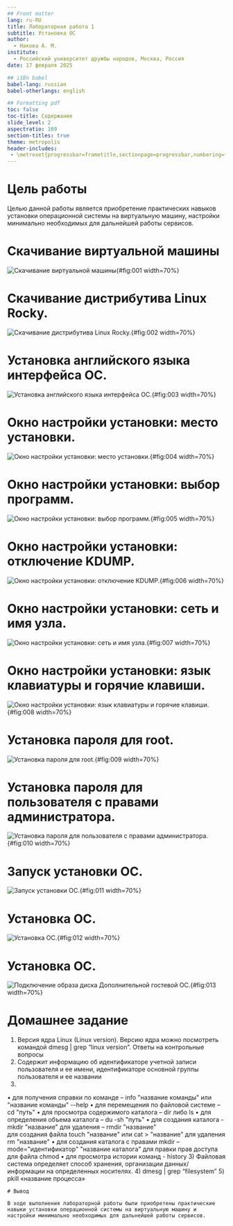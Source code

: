 ```yaml
---
## Front matter
lang: ru-RU
title: Лабораторная работа 1
subtitle: Установка ОС
author:
  - Накова А. М.
institute:
  - Российский университет дружбы народов, Москва, Россия
date: 17 февраля 2025

## i18n babel
babel-lang: russian
babel-otherlangs: english

## Formatting pdf
toc: false
toc-title: Содержание
slide_level: 2
aspectratio: 169
section-titles: true
theme: metropolis
header-includes:
 - \metroset{progressbar=frametitle,sectionpage=progressbar,numbering=fraction}
---
```


# Цель работы

Целью данной работы является приобретение практических навыков установки операционной системы на виртуальную машину, настройки минимально необходимых для дальнейшей работы сервисов.



# Скачивание виртуальной машины

![Скачивание виртуальной машины](C:\Users\Nakov\work\study\2024-2025\OAOS\os2\labs\lab01\presentation\image\1.png){#fig:001 width=70%}


# Скачивание дистрибутива Linux Rocky.

![Скачивание дистрибутива Linux Rocky.](C:\Users\Nakov\work\study\2024-2025\OAOS\os2\labs\lab01\presentation\image\2.png){#fig:002 width=70%}

# Установка английского языка интерфейса ОС.

![Установка английского языка интерфейса ОС.](C:\Users\Nakov\work\study\2024-2025\OAOS\os2\labs\lab01\presentation\image\3.png){#fig:003 width=70%}
 
# Окно настройки установки: место установки.

![Окно настройки установки: место установки.](C:\Users\Nakov\work\study\2024-2025\OAOS\os2\labs\lab01\presentation\image\4.png){#fig:004 width=70%}

# Окно настройки установки: выбор программ.


![ Окно настройки установки: выбор программ.](C:\Users\Nakov\work\study\2024-2025\OAOS\os2\labs\lab01\presentation\image\5.png){#fig:005 width=70%}

# Окно настройки установки: отключение KDUMP.

![Окно настройки установки: отключение KDUMP.](C:\Users\Nakov\work\study\2024-2025\OAOS\os2\labs\lab01\presentation\image\6.png){#fig:006 width=70%}


# Окно настройки установки: сеть и имя узла.

![Окно настройки установки: сеть и имя узла.](C:\Users\Nakov\work\study\2024-2025\OAOS\os2\labs\lab01\presentation\image\7.png){#fig:007 width=70%}
 
# Окно настройки установки: язык клавиатуры и горячие клавиши.

![Окно настройки установки: язык клавиатуры и горячие клавиши.](C:\Users\Nakov\work\study\2024-2025\OAOS\os2\labs\lab01\presentation\image\8.png){#fig:008 width=70%}

# Установка пароля для root.

![Установка пароля для root.](C:\Users\Nakov\work\study\2024-2025\OAOS\os2\labs\lab01\presentation\image\9.png){#fig:009 width=70%}

# Установка пароля для пользователя с правами администратора.
 
![Установка пароля для пользователя с правами администратора.](C:\Users\Nakov\work\study\2024-2025\OAOS\os2\labs\lab01\presentation\image\10.png){#fig:010 width=70%}

# Запуск установки ОС.

![Запуск установки ОС.](C:\Users\Nakov\work\study\2024-2025\OAOS\os2\labs\lab01\presentation\image\11.png){#fig:011 width=70%}

# Установка ОС.

![Установка ОС.](C:\Users\Nakov\work\study\2024-2025\OAOS\os2\labs\lab01\presentation\image\12.png){#fig:012 width=70%}

# Установка ОС.

![Подключение образа диска Дополнительной гостевой ОС.](C:\Users\Nakov\work\study\2024-2025\OAOS\os2\labs\lab01\presentation\image\13.png){#fig:013 width=70%} 


# Домашнее задание

1)	Версия ядра Linux (Linux version).
Версию ядра можно посмотреть командой dmesg | grep “linux version”.
Ответы на контрольные вопросы
1) Содержит информацию об идентификаторе учетной записи пользователя и ее имени, идентификаторе основной группы пользователя и ее названии
2) 
•	для получения справки по команде – info "название команды" или "название команды"  --help
•	для перемещения по файловой системе – cd "путь"
•	для просмотра содержимого каталога – dir либо ls
•	для определения объема каталога – du -sh "путь"
•	для создания каталога -  mkdir "название" для удаления – rmdir "название"      
для создания файла touch "название"  или cat > "название" для удаления rm "название"
•	для создания каталога с правами mkdir  –mode="идентификатор" "название каталога" для правки прав доступа для файла chmod
•	для просмотра истории команд - history
3) Файловая система определяет способ хранения, организации данных/информации на определенных носителях. 
4) dmesg | grep “filesystem”
5) pkill «название процесса»


```
# Вывод

В ходе выполнения лабораторной работы были приобретены практические навыки установки операционной системы на виртуальную машину и настройки минимально необходимых для дальнейшей работы сервисов.


